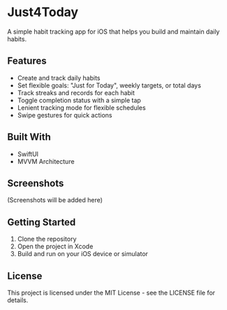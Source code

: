 # Just4Today

A simple habit tracking app for iOS that helps you build and maintain daily habits. 

## Features

- Create and track daily habits
- Set flexible goals: "Just for Today", weekly targets, or total days
- Track streaks and records for each habit
- Toggle completion status with a simple tap
- Lenient tracking mode for flexible schedules
- Swipe gestures for quick actions

## Built With

- SwiftUI
- MVVM Architecture

## Screenshots

(Screenshots will be added here)

## Getting Started

1. Clone the repository
2. Open the project in Xcode
3. Build and run on your iOS device or simulator

## License

This project is licensed under the MIT License - see the LICENSE file for details. 